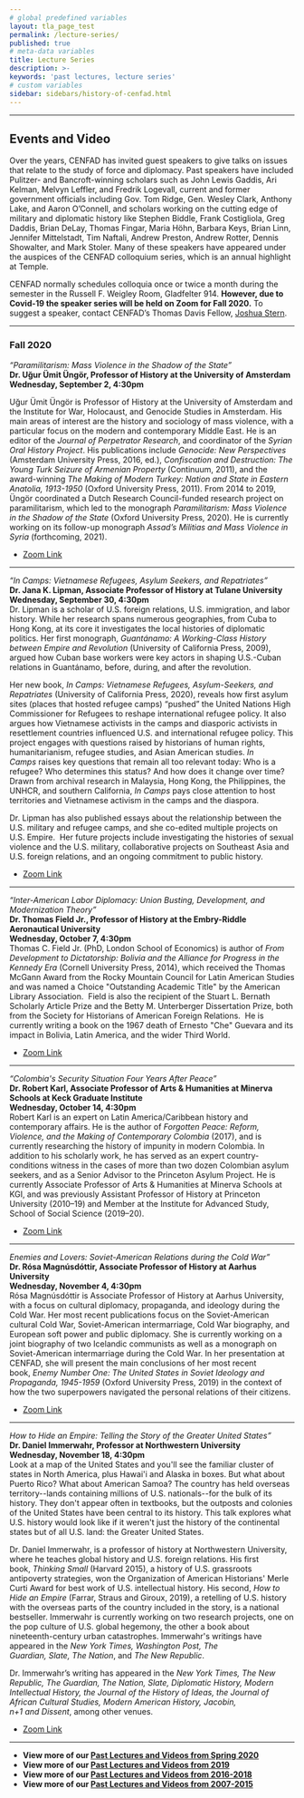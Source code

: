 ```yaml
---
# global predefined variables
layout: tla_page_test
permalink: /lecture-series/
published: true
# meta-data variables
title: Lecture Series
description: >-
keywords: 'past lectures, lecture series'
# custom variables
sidebar: sidebars/history-of-cenfad.html     
---
```

___

## Events and Video
Over the years, CENFAD has invited guest speakers to give talks on issues that relate to the study of force and diplomacy. Past speakers have included Pulitzer- and Bancroft-winning scholars such as John Lewis Gaddis, Ari Kelman, Melvyn Leffler, and Fredrik Logevall, current and former government officials including Gov. Tom Ridge, Gen. Wesley Clark, Anthony Lake, and Aaron O’Connell, and scholars working on the cutting edge of military and diplomatic history like Stephen Biddle, Frank Costigliola, Greg Daddis, Brian DeLay, Thomas Fingar, Maria Höhn, Barbara Keys, Brian Linn, Jennifer Mittelstadt, Tim Naftali, Andrew Preston, Andrew Rotter, Dennis Showalter, and Mark Stoler. Many of these speakers have appeared under the auspices of the CENFAD colloquium series, which is an annual highlight at Temple. 

CENFAD normally schedules colloquia once or twice a month during the semester in the Russell F. Weigley Room, Gladfelter 914. **However, due to Covid-19 the speaker series will be held on Zoom for Fall 2020.** To suggest a speaker, contact CENFAD’s Thomas Davis Fellow, [Joshua Stern](mailto:tuj64084@temple.edu).

___

### Fall 2020
_“Paramilitarism: Mass Violence in the Shadow of the State”_<br>
**Dr. Uğur Ümit Üngör, Professor of History at the University of Amsterdam**<br>
**Wednesday, September 2, 4:30pm**<br>

Uğur Ümit Üngör is Professor of History at the University of Amsterdam and the Institute for War, Holocaust, and Genocide Studies in Amsterdam. His main areas of interest are the history and sociology of mass violence, with a particular focus on the modern and contemporary Middle East. He is an editor of the _Journal of Perpetrator Research_, and coordinator of the _Syrian Oral History Project_. His publications include _Genocide: New Perspectives_ (Amsterdam University Press, 2016, ed.), _Confiscation and Destruction: The Young Turk Seizure of Armenian Property_ (Continuum, 2011), and the award-winning _The Making of Modern Turkey: Nation and State in Eastern Anatolia, 1913-1950_ (Oxford University Press, 2011). From 2014 to 2019, Üngör coordinated a Dutch Research Council-funded research project on paramilitarism, which led to the monograph _Paramilitarism: Mass Violence in the Shadow of the State_ (Oxford University Press, 2020). He is currently working on its follow-up monograph _Assad’s Militias and Mass Violence in Syria_ (forthcoming, 2021).

- [Zoom Link](https://temple.zoom.us/j/98400292811)

___

_“In Camps: Vietnamese Refugees, Asylum Seekers, and Repatriates”_<br>
**Dr. Jana K. Lipman, Associate Professor of History at Tulane University**<br>
**Wednesday, September 30, 4:30pm**<br>
Dr. Lipman is a scholar of U.S. foreign relations, U.S. immigration, and labor history. While her research spans numerous geographies, from Cuba to Hong Kong, at its core it investigates the local histories of diplomatic politics. Her first monograph, _Guantánamo: A Working-Class History between Empire and Revolution_ (University of California Press, 2009), argued how Cuban base workers were key actors in shaping U.S.-Cuban relations in Guantánamo, before, during, and after the revolution. 

Her new book, _In Camps: Vietnamese Refugees, Asylum-Seekers, and Repatriates_ (University of California Press, 2020), reveals how first asylum sites (places that hosted refugee camps) “pushed” the United Nations High Commissioner for Refugees to reshape international refugee policy. It also argues how Vietnamese activists in the camps and diasporic activists in resettlement countries influenced U.S. and international refugee policy. This project engages with questions raised by historians of human rights, humanitarianism, refugee studies, and Asian American studies. _In Camps_ raises key questions that remain all too relevant today: Who is a refugee? Who determines this status? And how does it change over time? Drawn from archival research in Malaysia, Hong Kong, the Philippines, the UNHCR, and southern California, _In Camps_ pays close attention to host territories and Vietnamese activism in the camps and the diaspora.

Dr. Lipman has also published essays about the relationship between the U.S. military and refugee camps, and she co-edited multiple projects on U.S. Empire.  Her future projects include investigating the histories of sexual violence and the U.S. military, collaborative projects on Southeast Asia and U.S. foreign relations, and an ongoing commitment to public history.

- [Zoom Link](https://temple.zoom.us/j/95791045425)

___

_“Inter-American Labor Diplomacy: Union Busting, Development, and Modernization Theory”_<br>
**Dr. Thomas Field Jr., Professor of History at the Embry-Riddle Aeronautical University**<br>
**Wednesday, October 7, 4:30pm**<br>
Thomas C. Field Jr. (PhD, London School of Economics) is author of _From Development to Dictatorship: Bolivia and the Alliance for Progress in the Kennedy Era_ (Cornell University Press, 2014), which received the Thomas McGann Award from the Rocky Mountain Council for Latin American Studies and was named a Choice "Outstanding Academic Title" by the American Library Association.  Field is also the recipient of the Stuart L. Bernath Scholarly Article Prize and the Betty M. Unterberger Dissertation Prize, both from the Society for Historians of American Foreign Relations.  He is currently writing a book on the 1967 death of Ernesto "Che" Guevara and its impact in Bolivia, Latin America, and the wider Third World.

- [Zoom Link](https://temple.zoom.us/j/95791045425)

___

_“Colombia's Security Situation Four Years After Peace”_<br>
**Dr. Robert Karl, Associate Professor of Arts & Humanities at Minerva Schools at Keck Graduate Institute**<br>
**Wednesday, October 14, 4:30pm**<br>
Robert Karl is an expert on Latin America/Caribbean history and contemporary affairs. He is the author of _Forgotten Peace: Reform, Violence, and the Making of Contemporary Colombia_ (2017), and is currently researching the history of impunity in modern Colombia. In addition to his scholarly work, he has served as an expert country-conditions witness in the cases of more than two dozen Colombian asylum seekers, and as a Senior Advisor to the Princeton Asylum Project. He is currently Associate Professor of Arts & Humanities at Minerva Schools at KGI, and was previously Assistant Professor of History at Princeton University (2010–19) and Member at the Institute for Advanced Study, School of Social Science (2019–20).

- [Zoom Link](https://temple.zoom.us/j/93097777470)

___

_Enemies and Lovers: Soviet-American Relations during the Cold War”_<br>
**Dr. Rósa Magnúsdóttir, Associate Professor of History at Aarhus University**<br>
**Wednesday, November 4, 4:30pm**<br>
Rósa Magnúsdóttir is Associate Professor of History at Aarhus University, with a focus on cultural diplomacy, propaganda, and ideology during the Cold War. Her most recent publications focus on the Soviet-American cultural Cold War, Soviet-American intermarriage, Cold War biography, and European soft power and public diplomacy. She is currently working on a joint biography of two Icelandic communists as well as a monograph on Soviet-American intermarriage during the Cold War. In her presentation at CENFAD, she will present the main conclusions of her most recent book, _Enemy Number One: The United States in Soviet Ideology and Propaganda, 1945-1959_ (Oxford University Press, 2019) in the context of how the two superpowers navigated the personal relations of their citizens.

- [Zoom Link](https://temple.zoom.us/j/98461410388)

___

_How to Hide an Empire: Telling the Story of the Greater United States”_<br>
**Dr. Daniel Immerwahr, Professor at Northwestern University**<br>
**Wednesday, November 18, 4:30pm**<br>
Look at a map of the United States and you'll see the familiar cluster of states in North America, plus Hawai'i and Alaska in boxes. But what about Puerto Rico? What about American Samoa? The country has held overseas territory--lands containing millions of U.S. nationals--for the bulk of its history. They don't appear often in textbooks, but the outposts and colonies of the United States have been central to its history. This talk explores what U.S. history would look like if it weren't just the history of the continental states but of all U.S. land: the Greater United States.

Dr. Daniel Immerwahr, is a professor of history at Northwestern University, where he teaches global history and U.S. foreign relations. His first book, _Thinking Small_ (Harvard 2015), a history of U.S. grassroots antipoverty strategies, won the Organization of American Historians' Merle Curti Award for best work of U.S. intellectual history. His second, _How to Hide an Empire_ (Farrar, Straus and Giroux, 2019), a retelling of U.S. history with the overseas parts of the country included in the story, is a national bestseller. Immerwahr is currently working on two research projects, one on the pop culture of U.S. global hegemony, the other a book about nineteenth-century urban catastrophes. Immerwahr's writings have appeared in the _New York Times, Washington Post, The Guardian, Slate, The Nation_, and _The New Republic_.

Dr. Immerwahr’s writing has appeared in the _New York Times, The New Republic, The Guardian, The Nation, Slate, Diplomatic History, Modern Intellectual History, the Journal of the History of Ideas, the Journal of African Cultural Studies, Modern American History, Jacobin, n+1 and Dissent_, among other venues.

- [Zoom Link](https://temple.zoom.us/j/94291516522)

___

- **View more of our [Past Lectures and Videos from Spring 2020](https://drive.google.com/file/d/12_--TRaOiEh4pZObhSuJv_kz_tFNvYiK/view?usp=sharing)** 
- **View more of our [Past Lectures and Videos from 2019](https://drive.google.com/file/d/1OyBZlWv7Ur6T-lhZEjzF9ZytiIae9RRx/view?usp=sharing)** 
- **View more of our [Past Lectures and Videos from 2016-2018](https://liberalarts.temple.edu/sites/liberalarts/files/2016-18%20Past%20Lecture%20Archives.pdf)**
- **View more of our [Past Lectures and Videos from 2007-2015](https://liberalarts.temple.edu/sites/liberalarts/files/CENFAD%20Guest%20Speaker%20Lectures.pdf)**
